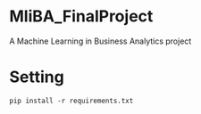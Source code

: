 # MliBA_FinalProject

A Machine Learning in Business Analytics project


# Setting
`pip install -r requirements.txt`
